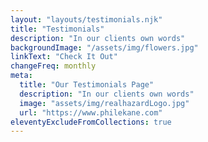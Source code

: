```yaml
---
layout: "layouts/testimonials.njk"
title: "Testimonials"
description: "In our clients own words"
backgroundImage: "/assets/img/flowers.jpg"
linkText: "Check It Out"
changeFreq: monthly
meta:
  title: "Our Testimonials Page"
  description: "In our clients own words"
  image: "assets/img/realhazardLogo.jpg"
  url: "https://www.philekane.com"  
eleventyExcludeFromCollections: true
---
```


